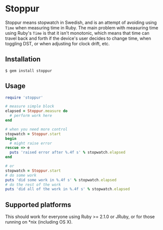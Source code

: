 # Stoppur

Stoppur means stopwatch in Swedish, and is an attempt of avoiding
using `Time` when measuring time in Ruby. The main problem with
measuring time using Ruby's `Time` is that it isn't monotonic, which
means that time can travel back and forth if the device's user decides
to change time, when toggling DST, or when adjusting for clock drift,
etc.

## Installation

```
$ gem install stoppur
```

## Usage

```ruby
require 'stoppur'

# measure simple block
elapsed = Stoppur.measure do
  # perform work here
end

# when you need more control
stopwatch = Stoppur.start
begin
  # might raise error
rescue => e
  puts 'raised error after %.4f s' % stopwatch.elapsed
end

# or
stopwatch = Stoppur.start
# do some work
puts 'did some work in %.4f s' % stopwatch.elapsed
# do the rest of the work
puts 'did all of the work in %.4f s' % stopwatch.elapsed
```

## Supported platforms

This should work for everyone using Ruby >= 2.1.0 or JRuby, or for
those running on *nix (including OS X).
